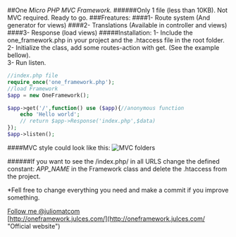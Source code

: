 ##One  <i>Micro PHP MVC Framework.</i>
######Only 1 file (less than 10KB). Not MVC required. Ready to go.
###Freatures:
####1- Route system (And generator for views)
####2- Translations (Available in controller and views)
####3- Response (load views)
#####Installation:
1- Include the one_framework.php in your project and  the .htaccess file in the root folder.    
2- Initialize the class, add some routes-action with get. (See the example bellow).    
3- Run listen.
  
```php
//index.php file    
require_once('one_framework.php');  
//load Framework    
$app = new OneFramework();      

$app->get('/',function() use ($app){//anonymous function    
    echo 'Hello world';     
    // return $app->Response('index.php',$data)     
});     
$app->listen();
```


####MVC style could look like this:
![MVC folders](http://i60.tinypic.com/ne6hhl.png "MVC folders")

######If you want to see the  /index.php/ in all URLS change the defined constant: <i> APP_NAME</i> in the Framework class and delete the .htaccess from the project.   


*Fell free to change everything you need and make a commit if you improve something.

[Follow me @juliomatcom](https://twitter.com/juliomatcom    "Follow me and get in touch")  
[http://oneframework.julces.com/](http://oneframework.julces.com/    "Official website")
